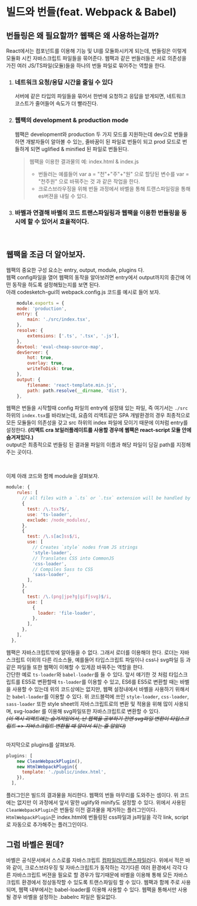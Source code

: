 # 빌드와 번들(feat. Webpack & Babel)

## 번들링은 왜 필요할까? 웹팩은 왜 사용하는걸까?
React에서는 컴포넌트를 이용해 기능 및 UI를 모듈화시키게 되는데, 번들링은 이렇게 모듈화 시킨 자바스크립트 파일들을 묶어준다. 웹팩과 같은 번들러들은 서로 의존성을 가진 여러 JS/TS파일(모듈)들을 하나의 번들 파일로 묶어주는 역할을 한다.

1. ### 네트워크 요청/응답 시간을 줄일 수 있다
    서버에 같은 타입의 파일들을 묶어서 한번에 요청하고 응답을 받게되면, 네트워크 코스트가 줄어들어 속도가 더 빨라진다.
2. ### 웹팩의 development & production mode
    웹팩은 development와 production 두 가지 모드를 지원하는데 dev으로 번들을 하면 개발자들이 알아볼 수 있는, 줄바꿈이 된 파일로 번들이 되고 prod 모드로 번들하게 되면 uglified & minified 된 파일로 번들된다.
    > 웹팩을 이용한 결과물의 예: index.html & index.js  
    > - 번들러는 예를들어 var a = "천"+"주"+"원" 으로 할당된 변수를 var = "천주원" 으로 바꿔주는 것 과 같은 작업을 한다.
    > - 크로스브라우징을 위해 번들 과정에서 바벨을 통해 트랜스파일링을 통해 es버젼을 내릴 수 있다.
3. ### 바벨과 연결해 바벨의 코드 트랜스파일링과 웹팩을 이용한 번들링을 동시에 할 수 있어서 효율적이다.  
<br/>

## 웹팩을 조금 더 알아보자.
웹팩의 중요한 구성 요소는 entry, output, module, plugins 다.  
웹팩 config파일을 열어 웹팩의 동작을 알아보려면 entry에서 output까지의 중간에 어떤 동작을 하도록 설정해뒀는지를 보면 된다.  
아래 codesketch-gui의 webpack.config.js 코드를 예시로 들어 보자.
```javascript   
    module.exports = {
    mode: 'production',
    entry: {
        main: './src/index.tsx',
    },
    resolve: {
        extensions: ['.ts', '.tsx', '.js'],
    },
    devtool: 'eval-cheap-source-map',
    devServer: {
        hot: true,
        overlay: true,
        writeToDisk: true,
    },
    output: {
        filename: 'react-template.min.js',
        path: path.resolve(__dirname, 'dist'),
    },
```
웹팩은 번들을 시작할때 config 파일의 entry에 설정돼 있는 파일, 즉 여기서는 `./src` 하위의 `index.tsx`를 바라보는데, 요즘의 리액트같은 SPA 개발환경의 경우 최종적으로 모든 모듈들이 의존성을 갖고 src 하위의 index 파일에 모이기 때문에 이처럼 entry를 설정한다. **(리액트 cra 보일러플레이트를 사용할 경우에 웹팩은 react-script 모듈 안에 숨겨져있다.)**    
output은 최종적으로 번들링 된 결과물 파일의 이름과 해당 파일이 담길 path를 지정해주는 곳이다.   

<br/>

이제 아래 코드와 함께 module을 살펴보자.
```javascript
module: {
    rules: [
      // all files with a `.ts` or `.tsx` extension will be handled by `ts-loader`
      {
        test: /\.tsx?$/,
        use: 'ts-loader',
        exclude: /node_modules/,
      },
      {
        test: /\.s[ac]ss$/i,
        use: [
          // Creates `style` nodes from JS strings
          'style-loader',
          // Translates CSS into CommonJS
          'css-loader',
          // Compiles Sass to CSS
          'sass-loader',
        ],
      },
      {
        test: /\.(png|jpe?g|gif|svg)$/i,
        use: [
          {
            loader: 'file-loader',
          },
        ],
      },
    ],
  },
```
웹팩은 자바스크립트밖에 알아들을 수 없다. 그래서 로더를 이용해야 한다. 로더는 자바스크립트 이외의 다른 리소스들, 예를들어 타입스크립트 파일이나 css나 svg파일 등 과 같은 파일들 또한 웹팩이 이해할 수 있게끔 바꿔주는 역할을 한다.  
간단한 예로 `ts-loader`와 `babel-loader`를 들 수 있다. 앞서 얘기한 것 처럼 타입스크립트를 ES5로 변환할때 `ts-loader`를 이용할 수 있고, ES6를 ES5로 변환할 때는 바벨을 사용할 수 있는데 위의 코드상에는 없지만, 웹팩 설정내에서 바벨을 사용하기 위해서는 `babel-loader`를 이용할 수 있다. 
위 코드블럭에 쓰인 `style-loader`, `css-loader`, `sass-loader` 또한 style sheet의 자바스크립트로의 변환 및 적용을 위해 많이 사용되며, svg-loader 를 이용해 svg파일또한 자바스크립트로 변환할 수 있다.  
~~*(이 역시 리액트애는 숨겨져있어서, 난 웹팩을 공부하기 전엔 svg파일 변환이 타입스크립트 => 자바스크립트 변환될 때 알아서 되는 줄 알았다)*~~  
  
<br/>
마지막으로 plugins를 살펴보자.

```javascript
plugins: [
    new CleanWebpackPlugin(),
    new HtmlWebpackPlugin({
      template: './public/index.html',
    }),
  ],
```
플러그인은 빌드의 결과물을 처리한다. 웹팩의 번들 마무리를 도와주는 셈이다. 위 코드에는 없지만 이 과정에서 앞서 말한 uglify와 minify도 설정할 수 있다. 위에서 사용된 `CleanWebpackPlugin`은 번들링 이전 결과물을 제거하는 플러그인이다. `HtmlWebpackPlugin`은 index.html에 번들링된 css파일과 js파일을 각각 link, script로 자동으로 추가해주는 플러그인이다.


## 그럼 바벨은 뭔데?
바벨은 공식문서에서 스스로를 자바스크립트 [컴파일러/트랜스파일러](https://developer.mozilla.org/ko/docs/Glossary/Compile)다. 위에서 적은 바와 같이, 크로스브라우징 및 자바스크립트가 동작하는 각기다른 여러 환경에서 각각 다른 자바스크립트 버젼을 필요로 할 경우가 많기때문에 바벨을 이용해 통해 모든 자바스크립트 환경에서 정상동작할 수 있도록 트랜스파일링 할 수 있다. 웹팩과 함께 주로 사용되며, 웹팩 내부에서는 babel-loader를 이용해 사용할 수 있다. 웹팩을 통해서만 사용될 경우 바벨을 설정하는 .babelrc 파일은 필요없다.